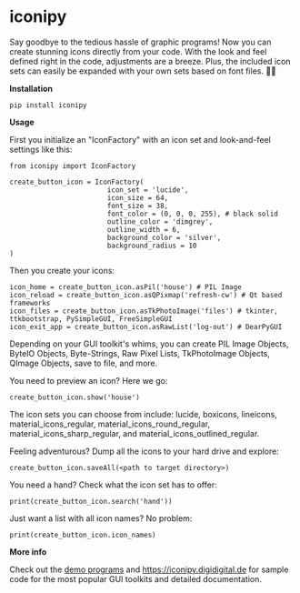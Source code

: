 # iconipy
Say goodbye to the tedious hassle of graphic programs! Now you can create stunning icons directly from your code. With the look and feel defined right in the code, adjustments are a breeze. Plus, the included icon sets can easily be expanded with your own sets based on font files. 🎨✨

**Installation**

    pip install iconipy

**Usage**

First you initialize an "IconFactory" with an icon set and look-and-feel settings like this:

    from iconipy import IconFactory 
    
    create_button_icon = IconFactory(
                            icon_set = 'lucide', 
                            icon_size = 64, 
                            font_size = 38,  
                            font_color = (0, 0, 0, 255), # black solid
                            outline_color = 'dimgrey', 
                            outline_width = 6,
                            background_color = 'silver', 
                            background_radius = 10
    ) 
    
Then you create your icons: 

    icon_home = create_button_icon.asPil('house') # PIL Image
    icon_reload = create_button_icon.asQPixmap('refresh-cw') # Qt based frameworks
    icon_files = create_button_icon.asTkPhotoImage('files') # tkinter, ttkbootstrap, PySimpleGUI, FreeSimpleGUI
    icon_exit_app = create_button_icon.asRawList('log-out') # DearPyGUI

Depending on your GUI toolkit's whims, you can create PIL Image Objects, ByteIO Objects, Byte-Strings, Raw Pixel Lists, TkPhotoImage Objects, QImage Objects, save to file, and more.

You need to preview an icon? Here we go:

    create_button_icon.show('house')

The icon sets you can choose from include: lucide, boxicons, lineicons, material_icons_regular, material_icons_round_regular, material_icons_sharp_regular, and material_icons_outlined_regular.

Feeling adventurous? Dump all the icons to your hard drive and explore:

    create_button_icon.saveAll(<path to target directory>)

You need a hand? Check what the icon set has to offer:

    print(create_button_icon.search('hand'))

Just want a list with all icon names? No problem:

    print(create_button_icon.icon_names)
        
**More info**
    
Check out the [demo programs](https://github.com/digidigital/iconipy/tree/main/demo_programs) and https://iconipy.digidigital.de for sample code for the most popular GUI toolkits and detailed documentation.

